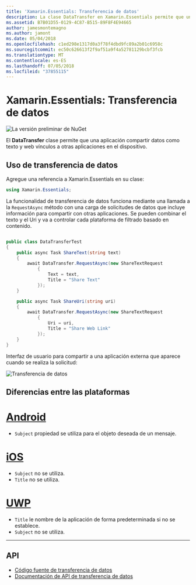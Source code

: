 ```yaml
---
title: 'Xamarin.Essentials: Transferencia de datos'
description: La clase DataTransfer en Xamarin.Essentials permite que una aplicación compartir datos como texto y web vínculos a otras aplicaciones en el dispositivo.
ms.assetid: B7B01D55-0129-4C87-B515-89F8F4E94665
author: jamesmontemagno
ms.author: jamont
ms.date: 05/04/2018
ms.openlocfilehash: c1ed298e1317d0a3f78f4dbd9fc89a2b01c6958c
ms.sourcegitcommit: ec50c626613f2f9af51a9f4a52781129bcbf3fcb
ms.translationtype: MT
ms.contentlocale: es-ES
ms.lasthandoff: 07/05/2018
ms.locfileid: "37855115"
---
```

# <a name="xamarinessentials-data-transfer"></a>Xamarin.Essentials: Transferencia de datos

![La versión preliminar de NuGet](~/media/shared/pre-release.png)

El **DataTransfer** clase permite que una aplicación compartir datos como texto y web vínculos a otras aplicaciones en el dispositivo.

## <a name="using-data-transfer"></a>Uso de transferencia de datos

Agregue una referencia a Xamarin.Essentials en su clase:

```csharp
using Xamarin.Essentials;
```

La funcionalidad de transferencia de datos funciona mediante una llamada a la `RequestAsync` método con una carga de solicitudes de datos que incluye información para compartir con otras aplicaciones. Se pueden combinar el texto y el Uri y va a controlar cada plataforma de filtrado basado en contenido.

```csharp

public class DataTransferTest
{
    public async Task ShareText(string text)
    {
        await DataTransfer.RequestAsync(new ShareTextRequest
            {
                Text = text,
                Title = "Share Text"
            });
    }

    public async Task ShareUri(string uri)
    {
        await DataTransfer.RequestAsync(new ShareTextRequest
            {
                Uri = uri,
                Title = "Share Web Link"
            });
    }
}
```

Interfaz de usuario para compartir a una aplicación externa que aparece cuando se realiza la solicitud:

![Transferencia de datos](data-transfer-images/data-transfer.png)

## <a name="platform-differences"></a>Diferencias entre las plataformas

# <a name="androidtabandroid"></a>[Android](#tab/android)

* `Subject` propiedad se utiliza para el objeto deseada de un mensaje.

# <a name="iostabios"></a>[iOS](#tab/ios)

* `Subject` no se utiliza.
* `Title` no se utiliza. 

# <a name="uwptabuwp"></a>[UWP](#tab/uwp)

* `Title` le nombre de la aplicación de forma predeterminada si no se establece.
* `Subject` no se utiliza.

-----

## <a name="api"></a>API

- [Código fuente de transferencia de datos](https://github.com/xamarin/Essentials/tree/master/Xamarin.Essentials/DataTransfer)
- [Documentación de API de transferencia de datos](xref:Xamarin.Essentials.DataTransfer)
